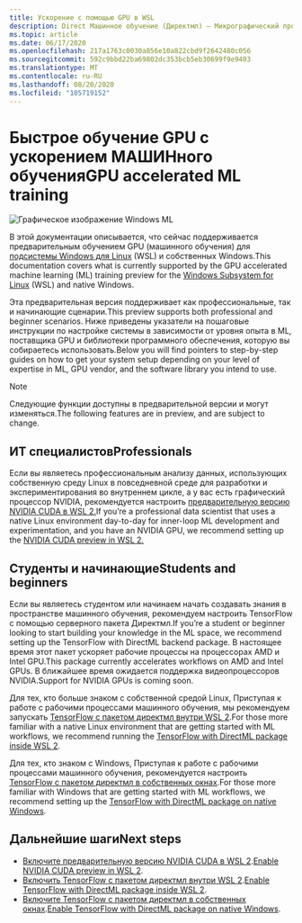 ```yaml
---
title: Ускорение с помощью GPU в WSL
description: Direct Машинное обучение (Директмл) — Микрографический процессор — акцеллератион в подсистеме Windows для Linux
ms.topic: article
ms.date: 06/17/2020
ms.openlocfilehash: 217a1763c0030a856e10a822cbd9f2642480c056
ms.sourcegitcommit: 592c9bbd22ba69802dc353bcb5eb30699f9e9403
ms.translationtype: MT
ms.contentlocale: ru-RU
ms.lasthandoff: 08/20/2020
ms.locfileid: "105719152"
---
```

# <a name="gpu-accelerated-ml-training"></a><span data-ttu-id="a7f8b-103">Быстрое обучение GPU с ускорением МАШИНного обучения</span><span class="sxs-lookup"><span data-stu-id="a7f8b-103">GPU accelerated ML training</span></span>

![Графическое изображение Windows ML](images/winml-graphic.png)

<span data-ttu-id="a7f8b-105">В этой документации описывается, что сейчас поддерживается предварительным обучением GPU (машинного обучения) для [подсистемы Windows для Linux](/windows/wsl/about) (WSL) и собственных Windows.</span><span class="sxs-lookup"><span data-stu-id="a7f8b-105">This documentation covers what is currently supported by the GPU accelerated machine learning (ML) training preview for the [Windows Subsystem for Linux](/windows/wsl/about) (WSL) and native Windows.</span></span>  

<span data-ttu-id="a7f8b-106">Эта предварительная версия поддерживает как профессиональные, так и начинающие сценарии.</span><span class="sxs-lookup"><span data-stu-id="a7f8b-106">This preview supports both professional and beginner scenarios.</span></span> <span data-ttu-id="a7f8b-107">Ниже приведены указатели на пошаговые инструкции по настройке системы в зависимости от уровня опыта в ML, поставщика GPU и библиотеки программного обеспечения, которую вы собираетесь использовать.</span><span class="sxs-lookup"><span data-stu-id="a7f8b-107">Below you will find pointers to step-by-step guides on how to get your system setup depending on your level of expertise in ML, GPU vendor, and the software library you intend to use.</span></span> 

> [!NOTE]
> <span data-ttu-id="a7f8b-108">Следующие функции доступны в предварительной версии и могут изменяться.</span><span class="sxs-lookup"><span data-stu-id="a7f8b-108">The following features are in preview, and are subject to change.</span></span>


## <a name="professionals"></a><span data-ttu-id="a7f8b-109">ИТ специалистов</span><span class="sxs-lookup"><span data-stu-id="a7f8b-109">Professionals</span></span>

<span data-ttu-id="a7f8b-110">Если вы являетесь профессиональным анализу данных, использующих собственную среду Linux в повседневной среде для разработки и экспериментирования во внутреннем цикле, а у вас есть графический процессор NVIDIA, рекомендуется настроить [предварительную версию NVIDIA CUDA в WSL 2.](gpu-cuda-in-wsl.md)</span><span class="sxs-lookup"><span data-stu-id="a7f8b-110">If you’re a professional data scientist that uses a native Linux environment day-to-day for inner-loop ML development and experimentation, and you have an NVIDIA GPU, we recommend setting up the [NVIDIA CUDA preview in WSL 2.](gpu-cuda-in-wsl.md)</span></span>

## <a name="students-and-beginners"></a><span data-ttu-id="a7f8b-111">Студенты и начинающие</span><span class="sxs-lookup"><span data-stu-id="a7f8b-111">Students and beginners</span></span> 

<span data-ttu-id="a7f8b-112">Если вы являетесь студентом или начинаем начать создавать знания в пространстве машинного обучения, рекомендуем настроить TensorFlow с помощью серверного пакета Директмл.</span><span class="sxs-lookup"><span data-stu-id="a7f8b-112">If you’re a student or beginner looking to start building your knowledge in the ML space, we recommend setting up the TensorFlow with DirectML backend package.</span></span> <span data-ttu-id="a7f8b-113">В настоящее время этот пакет ускоряет рабочие процессы на процессорах AMD и Intel GPU.</span><span class="sxs-lookup"><span data-stu-id="a7f8b-113">This package currently accelerates workflows on AMD and Intel GPUs.</span></span> <span data-ttu-id="a7f8b-114">В ближайшее время ожидается поддержка видеопроцессоров NVIDIA.</span><span class="sxs-lookup"><span data-stu-id="a7f8b-114">Support for NVIDIA GPUs is coming soon.</span></span> 

<span data-ttu-id="a7f8b-115">Для тех, кто больше знаком с собственной средой Linux, Приступая к работе с рабочими процессами машинного обучения, мы рекомендуем запускать [TensorFlow с пакетом директмл внутри WSL 2](gpu-tensorflow-wsl.md).</span><span class="sxs-lookup"><span data-stu-id="a7f8b-115">For those more familiar with a native Linux environment that are getting started with ML workflows, we recommend running the [TensorFlow with DirectML package inside WSL 2](gpu-tensorflow-wsl.md).</span></span> 

<span data-ttu-id="a7f8b-116">Для тех, кто знаком с Windows, Приступая к работе с рабочими процессами машинного обучения, рекомендуется настроить [TensorFlow с пакетом директмл в собственных окнах](gpu-tensorflow-windows.md).</span><span class="sxs-lookup"><span data-stu-id="a7f8b-116">For those more familiar with Windows that are getting started with ML workflows, we recommend setting up the [TensorFlow with DirectML package on native Windows](gpu-tensorflow-windows.md).</span></span> 

## <a name="next-steps"></a><span data-ttu-id="a7f8b-117">Дальнейшие шаги</span><span class="sxs-lookup"><span data-stu-id="a7f8b-117">Next steps</span></span>

* <span data-ttu-id="a7f8b-118">[Включите предварительную версию NVIDIA CUDA в WSL 2](gpu-cuda-in-wsl.md).</span><span class="sxs-lookup"><span data-stu-id="a7f8b-118">[Enable NVIDIA CUDA preview in WSL 2](gpu-cuda-in-wsl.md).</span></span>
* <span data-ttu-id="a7f8b-119">[Включить TensorFlow с пакетом директмл внутри WSL 2](gpu-tensorflow-wsl.md).</span><span class="sxs-lookup"><span data-stu-id="a7f8b-119">[Enable TensorFlow with DirectML package inside WSL 2](gpu-tensorflow-wsl.md).</span></span>
* <span data-ttu-id="a7f8b-120">[Включите TensorFlow с пакетом директмл в собственных окнах](gpu-tensorflow-windows.md).</span><span class="sxs-lookup"><span data-stu-id="a7f8b-120">[Enable TensorFlow with DirectML package on native Windows](gpu-tensorflow-windows.md).</span></span>